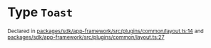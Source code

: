 # Type `Toast`
<sub>Declared in [packages/sdk/app-framework/src/plugins/common/layout.ts:14](https://github.com/dxos/dxos/blob/664e23dbe/packages/sdk/app-framework/src/plugins/common/layout.ts#L14) and [packages/sdk/app-framework/src/plugins/common/layout.ts:27](https://github.com/dxos/dxos/blob/664e23dbe/packages/sdk/app-framework/src/plugins/common/layout.ts#L27)</sub>






